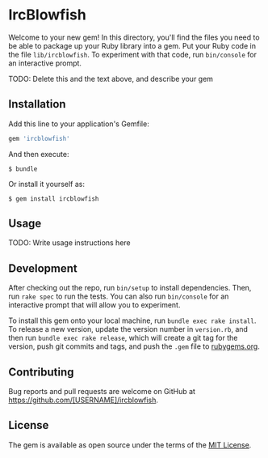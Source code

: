 # IrcBlowfish

Welcome to your new gem! In this directory, you'll find the files you need to be able to package up your Ruby library into a gem. Put your Ruby code in the file `lib/ircblowfish`. To experiment with that code, run `bin/console` for an interactive prompt.

TODO: Delete this and the text above, and describe your gem

## Installation

Add this line to your application's Gemfile:

```ruby
gem 'ircblowfish'
```

And then execute:

    $ bundle

Or install it yourself as:

    $ gem install ircblowfish

## Usage

TODO: Write usage instructions here

## Development

After checking out the repo, run `bin/setup` to install dependencies. Then, run `rake spec` to run the tests. You can also run `bin/console` for an interactive prompt that will allow you to experiment.

To install this gem onto your local machine, run `bundle exec rake install`. To release a new version, update the version number in `version.rb`, and then run `bundle exec rake release`, which will create a git tag for the version, push git commits and tags, and push the `.gem` file to [rubygems.org](https://rubygems.org).

## Contributing

Bug reports and pull requests are welcome on GitHub at https://github.com/[USERNAME]/ircblowfish.


## License

The gem is available as open source under the terms of the [MIT License](http://opensource.org/licenses/MIT).

